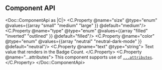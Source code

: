 ## Component API

<Doc::ComponentApi as |C|>
  <C.Property @name="size" @type="enum" @values={{array "small" "medium" "large" }} @default="medium"/>
  <C.Property @name="type" @type="enum" @values={{array "filled" "inverted" "outlined" }} @default="filled"/>
  <C.Property @name="color" @type="enum" @values={{array "neutral" "neutral-dark-mode" }} @default="neutral"/>
  <C.Property @name="text" @type="string">
    Text value that renders in the Badge Count.
  </C.Property>
  <C.Property @name="...attributes">
    This component supports use of [`...attributes`](https://guides.emberjs.com/release/in-depth-topics/patterns-for-components/#toc_attribute-ordering).
  </C.Property>
</Doc::ComponentApi>
